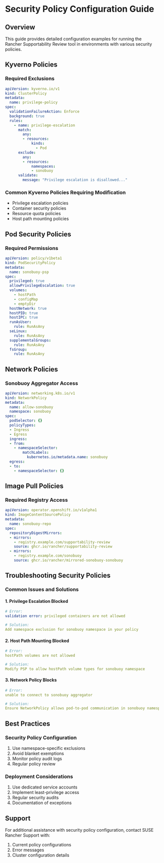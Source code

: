 # Security Policy Configuration Guide

## Overview
This guide provides detailed configuration examples for running the Rancher Supportability Review tool in environments with various security policies.

## Kyverno Policies

### Required Exclusions
```yaml
apiVersion: kyverno.io/v1
kind: ClusterPolicy
metadata:
  name: privilege-policy
spec:
  validationFailureAction: Enforce
  background: true
  rules:
    - name: privilege-escalation
      match:
        any:
        - resources:
            kinds:
              - Pod
      exclude:
        any:
        - resources:
            namespaces:
            - sonobuoy
      validate:
        message: "Privilege escalation is disallowed..."
```

### Common Kyverno Policies Requiring Modification
- Privilege escalation policies
- Container security policies
- Resource quota policies
- Host path mounting policies

## Pod Security Policies

### Required Permissions
```yaml
apiVersion: policy/v1beta1
kind: PodSecurityPolicy
metadata:
  name: sonobuoy-psp
spec:
  privileged: true
  allowPrivilegeEscalation: true
  volumes:
    - hostPath
    - configMap
    - emptyDir
  hostNetwork: true
  hostPID: true
  hostIPC: true
  runAsUser:
    rule: RunAsAny
  seLinux:
    rule: RunAsAny
  supplementalGroups:
    rule: RunAsAny
  fsGroup:
    rule: RunAsAny
```

## Network Policies

### Sonobuoy Aggregator Access
```yaml
apiVersion: networking.k8s.io/v1
kind: NetworkPolicy
metadata:
  name: allow-sonobuoy
  namespace: sonobuoy
spec:
  podSelector: {}
  policyTypes:
  - Ingress
  - Egress
  ingress:
  - from:
    - namespaceSelector:
        matchLabels:
          kubernetes.io/metadata.name: sonobuoy
  egress:
  - to:
    - namespaceSelector: {}
```

## Image Pull Policies

### Required Registry Access
```yaml
apiVersion: operator.openshift.io/v1alpha1
kind: ImageContentSourcePolicy
metadata:
  name: sonobuoy-repo
spec:
  repositoryDigestMirrors:
  - mirrors:
    - registry.example.com/supportability-review
    source: ghcr.io/rancher/supportability-review
  - mirrors:
    - registry.example.com/sonobuoy
    source: ghcr.io/rancher/mirrored-sonobuoy-sonobuoy
```

## Troubleshooting Security Policies

### Common Issues and Solutions

#### 1. Privilege Escalation Blocked
```yaml
# Error:
validation error: privileged containers are not allowed

# Solution:
Add namespace exclusion for sonobuoy namespace in your policy
```

#### 2. Host Path Mounting Blocked
```yaml
# Error:
hostPath volumes are not allowed

# Solution:
Modify PSP to allow hostPath volume types for sonobuoy namespace
```

#### 3. Network Policy Blocks
```yaml
# Error:
unable to connect to sonobuoy aggregator

# Solution:
Ensure NetworkPolicy allows pod-to-pod communication in sonobuoy namespace
```

## Best Practices

### Security Policy Configuration
1. Use namespace-specific exclusions
2. Avoid blanket exemptions
3. Monitor policy audit logs
4. Regular policy review

### Deployment Considerations
1. Use dedicated service accounts
2. Implement least-privilege access
3. Regular security audits
4. Documentation of exceptions

## Support
For additional assistance with security policy configuration, contact SUSE Rancher Support with:
1. Current policy configurations
2. Error messages
3. Cluster configuration details
